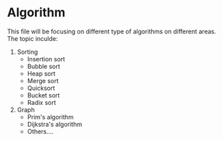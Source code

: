 # Algorithm

This file will be focusing on different type of algorithms on different areas. The topic inculde:

1. Sorting
    * Insertion sort
    * Bubble sort
    * Heap sort
    * Merge sort
    * Quicksort
    * Bucket sort
    * Radix sort
2. Graph
    * Prim's algorithm
    * Dijkstra's algorithm
    * Others....